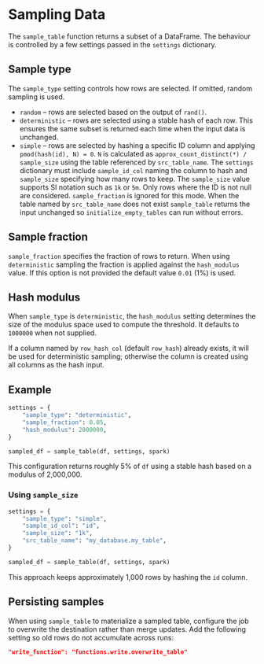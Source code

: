 # Sampling Data

The `sample_table` function returns a subset of a DataFrame. The
behaviour is controlled by a few settings passed in the `settings` dictionary.

## Sample type

The `sample_type` setting controls how rows are selected.
If omitted, random sampling is used.

* `random` – rows are selected based on the output of `rand()`.
* `deterministic` – rows are selected using a stable hash of each row. This
  ensures the same subset is returned each time when the input data is
  unchanged.
* `simple` – rows are selected by hashing a specific ID column and applying
  ``pmod(hash(id), N) = 0``. ``N`` is calculated as ``approx_count_distinct(*) /
  sample_size`` using the table referenced by ``src_table_name``. The ``settings``
  dictionary must include ``sample_id_col`` naming the column to hash and
  ``sample_size`` specifying how many rows to keep. The ``sample_size`` value
  supports SI notation such as ``1k`` or ``5m``. Only rows where the ID is not
  null are considered. ``sample_fraction`` is ignored for this mode. When the
  table named by ``src_table_name`` does not exist ``sample_table`` returns the
  input unchanged so ``initialize_empty_tables`` can run without errors.

## Sample fraction

`sample_fraction` specifies the fraction of rows to return. When using
`deterministic` sampling the fraction is applied against the `hash_modulus`
value. If this option is not provided the default value `0.01` (1%) is used.

## Hash modulus

When `sample_type` is `deterministic`, the `hash_modulus` setting determines the
size of the modulus space used to compute the threshold. It defaults to
`1000000` when not supplied.

If a column named by `row_hash_col` (default `row_hash`) already exists, it will
be used for deterministic sampling; otherwise the column is created using all
columns as the hash input.

## Example

```python
settings = {
    "sample_type": "deterministic",
    "sample_fraction": 0.05,
    "hash_modulus": 2000000,
}

sampled_df = sample_table(df, settings, spark)
```

This configuration returns roughly 5% of `df` using a stable hash based on a
modulus of 2,000,000.

### Using `sample_size`

```python
settings = {
    "sample_type": "simple",
    "sample_id_col": "id",
    "sample_size": "1k",
    "src_table_name": "my_database.my_table",
}

sampled_df = sample_table(df, settings, spark)
```

This approach keeps approximately 1,000 rows by hashing the `id` column.

## Persisting samples

When using `sample_table` to materialize a sampled table, configure the job to
overwrite the destination rather than merge updates. Add the following setting
so old rows do not accumulate across runs:

```json
"write_function": "functions.write.overwrite_table"
```
